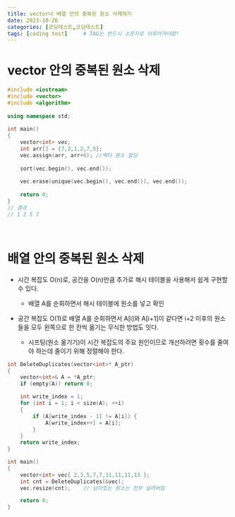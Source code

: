 ```yaml
---
title: vector나 배열 안의 중복된 원소 삭제하기
date: 2023-10-26
categories: [코딩테스트,코딩테스트]
tags: [coding test]		# TAG는 반드시 소문자로 이루어져야함!
---
```


# vector 안의 중복된 원소 삭제

```c++
#include <iostream>
#include <vector>
#include <algorithm>
 
using namespace std;
 
int main()
{
    vector<int> vec;
    int arr[] = {7,2,1,2,7,5};
    vec.assign(arr, arr+6); //벡터 원소 할당
    
    sort(vec.begin(), vec.end());
 
    vec.erase(unique(vec.begin(), vec.end()), vec.end());
 
    return 0;
}
// 결과
// 1 2 5 7
```

<br>

# 배열 안의 중복된 원소 삭제

* 시간 복잡도 O(n)로, 공간을 O(n)만큼 추가로 해시 테이블을 사용해서 쉽게 구현할 수 있다.

  * 배열 A를 순회하면서 해시 테이블에 원소를 넣고 확인

* 공간 복잡도 O(1)로 배열 A를 순회하면서 A[i]와 A[i+1]이 같다면 i+2 이후의 원소들을 모두 왼쪽으로 한 칸씩 옮기는 무식한 방법도 잇다.

  * 시프팅(원소 옮기기)이 시간 복잡도의 주요 원인이므로 개선하려면 횟수를 줄여야 하는데 줄이기 위해 정렬해야 한다.


```c++
int DeleteDuplicates(vector<int>* A_ptr)
{
    vector<int>& A = *A_ptr;
    if (empty(A)) return 0;

    int write_index = 1;
    for (int i = 1; i < size(A); ++i)
    {
        if (A[write_index - 1] != A[i]) {
            A[write_index++] = A[i];
        }
    }
    return write_index;
}

int main()
{
    vector<int> vec{ 2,3,5,7,7,11,11,11,13 };
    int cnt = DeleteDuplicates(&vec);
    vec.resize(cnt);    // 남아있는 원소는 전부 날려버림

    return 0;
}
```